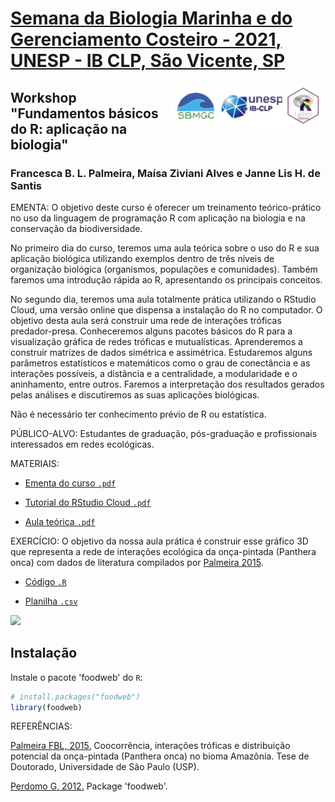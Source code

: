 # [Semana da Biologia Marinha e do Gerenciamento Costeiro - 2021, UNESP - IB CLP, São Vicente, SP](https://www.even3.com.br/xviisbmgc)
<img src="unesp_logos.png" align="right" width = "250px"/>

## Workshop "Fundamentos básicos do R: aplicação na biologia"

### Francesca B. L. Palmeira, Maísa Ziviani Alves e Janne Lis H. de Santis

EMENTA: O objetivo deste curso é oferecer um treinamento teórico-prático no uso da linguagem de programação R com aplicação na biologia e na conservação da biodiversidade.

No primeiro dia do curso, teremos uma aula teórica sobre o uso do R e sua aplicação biológica utilizando exemplos dentro de três níveis de organização biológica (organismos, populações e comunidades). Também faremos uma introdução rápida ao R, apresentando os principais conceitos.

No segundo dia, teremos uma aula totalmente prática utilizando o RStudio Cloud, uma versão online que dispensa a instalação do R no computador. O objetivo desta aula será construir uma rede de interações tróficas predador-presa. Conheceremos alguns pacotes básicos do R para a visualização gráfica de redes tróficas e mutualísticas. Aprenderemos a construir matrizes de dados simétrica e assimétrica. Estudaremos alguns parâmetros estatísticos e matemáticos como o grau de conectância e as interações possíveis, a distância e a centralidade, a modularidade e o aninhamento, entre outros. Faremos a interpretação dos resultados gerados pelas análises e discutiremos as suas aplicações biológicas.

Não é necessário ter conhecimento prévio de R ou estatística.

PÚBLICO-ALVO: Estudantes de graduação, pós-graduação e profissionais interessados em redes ecológicas.

MATERIAIS:

- [Ementa do curso `.pdf`](https://github.com/fblpalmeira/SBMGC_2021/blob/main/1_Ementa_Workshop_R_SBMGC_2021.pdf)

- [Tutorial do RStudio Cloud `.pdf`](https://github.com/fblpalmeira/SBMGC_2021/blob/main/2_Tutorial_RStudioCloud_Pronta_Cientista_2021.pdf)

- [Aula teórica  `.pdf`](https://github.com/fblpalmeira/SBMGC_2021/blob/main/3_Aula_Teorica_Modelos.pdf)

EXERCÍCIO: O objetivo da nossa aula prática é construir esse gráfico 3D que representa a rede de interações ecológica da onça-pintada (Panthera onca) com dados de literatura compilados por [Palmeira 2015](https://www.teses.usp.br/teses/disponiveis/11/11150/tde-17092015-111206/publico/Francesca_Belem_Lopes_Palmeira_versao_revisada.pdf).

- [Código `.R`](https://github.com/fblpalmeira/foodweb/blob/main/jaguar_foodweb.R)

- [Planilha `.csv`](https://github.com/fblpalmeira/foodweb/blob/main/jaguar_foodweb.csv)

<img src="jaguar_foodweb.gif">

## Instalação

Instale o pacote 'foodweb' do `R`:

``` r
# install.packages("foodweb")
library(foodweb)
```

REFERÊNCIAS:

[Palmeira FBL, 2015.](https://www.teses.usp.br/teses/disponiveis/11/11150/tde-17092015-111206/publico/Francesca_Belem_Lopes_Palmeira_versao_revisada.pdf) Coocorrência, interações tróficas e distribuição potencial da onça-pintada (Panthera onca) no bioma Amazônia. Tese de Doutorado, Universidade de São Paulo (USP).

[Perdomo G, 2012.](https://cran.r-project.org/web/packages/foodweb/foodweb.pdf) Package 'foodweb'.
